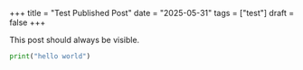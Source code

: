 +++
title = "Test Published Post"
date = "2025-05-31"
tags = ["test"]
draft = false
+++

This post should always be visible.

```python
print("hello world")
```